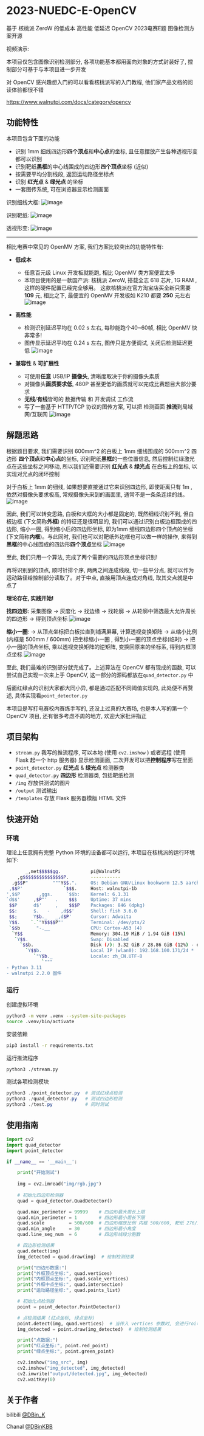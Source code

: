 # 2023-NUEDC-E-OpenCV

基于 核桃派 ZeroW 的低成本 高性能 低延迟 OpenCV 2023电赛E题 图像检测方案开源

视频演示: 

本项目仅包含图像识别检测部分, 各项功能基本都用面向对象的方式封装好了, 控制部分可基于与本项目进一步开发

对 OpenCV 感兴趣想入门的可以看看核桃派写的入门教程, 他们家产品文档的阅读体验都很不错

https://www.walnutpi.com/docs/category/opencv 

## 功能特性

本项目包含下面的功能

- 识别 1mm 细线四边形**四个顶点**和**中心点**的坐标, 且任意摆放产生各种透视形变都可以识别
- 识别靶纸**黑框**的中心线围成的四边形**四个顶点**坐标 (近似)
- 按需要平均分割线段, 返回运动路径坐标点
- 识别 **红光点** & **绿光点** 的坐标
- 一套图传系统, 可在浏览器显示检测画面

识别细线大框:
![image](https://github.com/DBinK/2023-NUEDC-E-OpenCV/assets/21201676/e0abc2b8-3e58-44b9-8bb0-96b43ea46e44)

识别靶纸:
![image](https://github.com/DBinK/2023-NUEDC-E-OpenCV/assets/21201676/0d16f1fb-72e7-4a44-b843-a587f98745f2)

透视形变:
![image](https://github.com/DBinK/2023-NUEDC-E-OpenCV/assets/21201676/d6f5290c-2d6d-48ab-a2a9-37bfc169910c)

---

相比电赛中常见的 OpenMV 方案, 我们方案比较突出的功能特性有:

- **低成本**
    - 任意百元级 Linux 开发板就能跑, 相比 OpenMV 类方案便宜太多
    - 本项目使用的是一款国产派: 核桃派 ZeroW, 搭载全志 618 芯片, 1G RAM , 这样的硬件配置已经完全够用。 这款核桃派在官方淘宝店买全新只需要 **109** 元, 相比之下, 最便宜的 OpenMV 开发板如 K210 都要 **250** 元左右
    ![image](https://github.com/DBinK/2023-NUEDC-E-OpenCV/assets/21201676/596b20db-a1ee-4f82-a8f6-d2d72d2b8c68)

      
- **高性能**
    - 检测识别延迟平均在 0.02 s 左右, 每秒能跑个40~60帧, 相比 OpenMV 快非常多!
    - 图传显示延迟平均在 0.24 s 左右, 图传只是方便调试, 关闭后检测延迟更低
    ![image](https://github.com/DBinK/2023-NUEDC-E-OpenCV/assets/21201676/cf27d459-c551-49b5-b2a7-288ee0ce7949)

      
- **兼容性** & **可扩展性**
    - 可使用**任意** USB/IP **摄像头**, 清晰度取决于你的摄像头素质
    - 对摄像头**画质要求低**, 480P 甚至更低的画质就可以完成比赛题目大部分要求
    - **无线**/**有线**皆可的 数据传输 和 开发调试 工作流
    - 写了一套基于 HTTP/TCP 协议的图传方案,    可以把 检测画面 **推流**到局域网/互联网
    ![image](https://github.com/DBinK/2023-NUEDC-E-OpenCV/assets/21201676/70b652a8-7712-430b-a3cc-4693aa7d41a9)


## 解题思路

根据题目要求, 我们需要识别 600mm^2 的白板上 1mm 细线围成的 500mm^2 四边形 **四个顶点**和**中心点**的坐标, 识别靶纸**黑框**的一些位置信息, 然后控制红绿激光点在这些坐标之间移动, 所以我们还需要识别 **红光点** & **绿光点** 在白板上的坐标, 以实现对光点的闭环控制

对于白板上 1mm 的细线, 如果想要直接通过它来识别四边形, 即使距离只有 1m , 依然对摄像头要求极高, 常规摄像头采到的画面里, 通常不是一条条连续的线。
![image](https://github.com/DBinK/2023-NUEDC-E-OpenCV/assets/21201676/d5eb8cd8-84ad-4755-abbb-d262b73c9bbf)

因此, 我们可以转变思路, 白板和大框的大小都是固定的, 既然细线识别不到, 但白板边框 (下文简称**外框**) 的特征还是很明显的, 我们可以通过识别白板边框围成的四边形, 缩小一圈, 得到缩小后的四边形坐标, 即为1mm 细线四边形四个顶点的坐标 (下文简称**内框**)。与此同时, 我们也可以对靶纸外边框也可以做一样的操作, 来得到**黑框**的中心线围成的四边形**四个顶点**坐标
![image](https://github.com/DBinK/2023-NUEDC-E-OpenCV/assets/21201676/f020363b-c513-4c64-8718-5a8fc84c2a88)

至此, 我们只用一个算法, 完成了两个需要的四边形顶点坐标识别!

再将识别到的顶点, 顺时针排个序, 两两之间连成线段, 切一些平分点, 就可以作为运动路径给控制部分读取了。对于中点, 直接用顶点连成对角线, 取其交点就是中点了

**理论存在, 实践开始!**

**找四边形**: 
采集图像 → 灰度化 → 找边缘 → 找轮廓 → 从轮廓中筛选最大允许周长的四边形 → 得到顶点坐标
![image](https://github.com/DBinK/2023-NUEDC-E-OpenCV/assets/21201676/848c565c-a7d4-4d36-9822-99b5f08af13c)

**缩小一圈**: 
→ 从顶点坐标把白板拉直到铺满屏幕, 计算透视变换矩阵
→ 从缩小比例 (内框是 500mm / 600mm) 把坐标缩小一圈 , 得到小一圈的顶点坐标(临时)
→ 把小一圈的顶点坐标, 乘以透视变换矩阵的逆矩阵, 变换回原来的坐标系, 得到内框顶点坐标
![image](https://github.com/DBinK/2023-NUEDC-E-OpenCV/assets/21201676/e81af574-d262-47a8-99ca-58a52a6a79ff)

至此, 我们最难的识别部分就完成了。上述算法在 OpenCV 都有现成的函数, 可以尝试自己实现一次来上手 OpenCV, 这一部分的源码都放在`quad_detector.py` 中

后面红绿点的识别大家都大同小异, 都是通过匹配不同阈值实现的, 此处便不再赘述, 具体实现看`point_detector.py` 

本项目是写打电赛校内赛练手写的, 还没上过真的大赛场, 也是本人写的第一个 OpenCV 项目, 还有很多考虑不周的地方, 欢迎大家批评指正

## 项目架构

- `stream.py` 我写的推流程序, 可以本地 (使用 `cv2.imshow` ) 或者远程 (使用 Flask 起一个 http 服务器) 显示检测画面, 二次开发可以把**控制程序**写在里面
- `point_detector.py` **红光点** & **绿光点** 检测器类
- `quad_detector.py` **四边形** 检测器类, 包括靶纸检测
- `/img` 存放供测试的图片
- `/output` 测试输出
- `/templates` 存放 Flask 服务器模版 HTML 文件

## 快速开始

### 环境

理论上任意拥有完整 Python 环境的设备都可以运行, 本项目在核桃派的运行环境如下:

```bash
       _,met$$$$$gg.           pi@WalnutPi
    ,g$$$$$$$$$$$$$$$P.        -----------
  ,g$$P"         """Y$$.".     OS: Debian GNU/Linux bookworm 12.5 aarch64
 ,$$P'               `$$$.     Host: walnutpi-1b
',$$P       ,ggs.     `$$b:    Kernel: 6.1.31
`d$$'     ,$P"'   .    $$$     Uptime: 37 mins
 $$P      d$'     ,    $$$P    Packages: 846 (dpkg)
 $$:      $.   -    ,d$$'      Shell: fish 3.6.0
 $$;      Y$b._   _,d$P'       Cursor: Adwaita
 Y$$.    `.`"Y$$$$P"'          Terminal: /dev/pts/2
 `$$b      "-.__               CPU: Cortex-A53 (4)
  `Y$$                         Memory: 304.19 MiB / 1.94 GiB (15%)
   `Y$$.                       Swap: Disabled
     `$$b.                     Disk (/): 3.32 GiB / 28.86 GiB (12%) - ext4
       `Y$$b.                  Local IP (wlan0): 192.168.100.171/24 *
          `"Y$b._              Locale: zh_CN.UTF-8
             `"""
- Python 3.11
- walnutpi 2.2.0 固件
```

### 运行

创建虚拟环境

```bash
python3 -m venv .venv --system-site-packages
source .venv/bin/activate
```

安装依赖

```bash
pip3 install -r requirements.txt
```

运行推流程序

```bash
python3 ./stream.py 
```

测试各项检测模块

```powershell
python3 ./point_detector.py  # 测试红绿点检测
python3 ./quad_detector.py   # 测试四边形检测
python3 ./test.py            # 同时测试
```

## 使用指南

```python
import cv2
import quad_detector
import point_detector

if __name__ == '__main__':

    print("开始测试")
    
    img = cv2.imread("img/rgb.jpg")
    
    # 初始化四边形检测器
    quad = quad_detector.QuadDetector()

    quad.max_perimeter = 99999    # 四边形最大周长上限
    quad.min_perimeter = 1        # 四边形最小周长下限
    quad.scale         = 500/600  # 四边形缩放比例 内框 500/600, 靶纸 276/297
    quad.min_angle     = 30       # 四边形最小角度
    quad.line_seg_num  = 6        # 四边形线段分割数

    # 四边形检测结果
    quad.detect(img)
    img_detected = quad.draw(img)  # 绘制检测结果

    print("四边形数据:")
    print("外框顶点坐标:", quad.vertices)
    print("内框顶点坐标:", quad.scale_vertices)
    print("外框中点坐标:", quad.intersection)
    print("运动路径坐标:", quad.points_list)

    # 初始化点检测器
    point = point_detector.PointDetector()

    # 点检测结果 (红点坐标, 绿点坐标)
    point.detect(img, quad.vertices)  # 当传入 vertices 参数时, 会进行roi切割, 只检测四边形内的红绿点
    img_detected = point.draw(img_detected)  # 绘制检测结果

    print("点数据:")
    print("红点坐标:", point.red_point)
    print("绿点坐标:", point.green_point)

    cv2.imshow("img_src", img)
    cv2.imshow("img_detected", img_detected)
    cv2.imwrite("output/detected.jpg", img_detected)
    cv2.waitKey(0)
```

## 关于作者

bilibili [@DBin_K](https://space.bilibili.com/37968660)

Chanal [@DBinKBB](https://t.me/DBinKBB)
